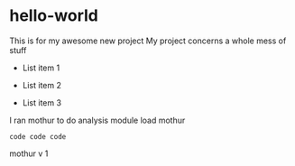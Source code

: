 # hello-world

This is for my awesome new project
My project concerns a whole mess of stuff
* List item 1

* List item 2

* List item 3

I ran mothur to do analysis 
module load mothur 


~~~
code code code

~~~
mothur v 1	
